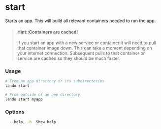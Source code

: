 start
=====

Starts an app. This will build all relevant containers needed to run the app.

> #### Hint::Containers are cached!
>
> If you start an app with a new service or container it will need to pull that container image down. This can take a moment depending on your internet connection. Subsequent pulls to that container or service are cached so they should be much faster.

### Usage

```bash
# From an app directory or its subdirectories
lando start

# From outside of an app directory
lando start myapp
```

### Options

```bash
  --help, -h  Show help                                                [boolean]
```
